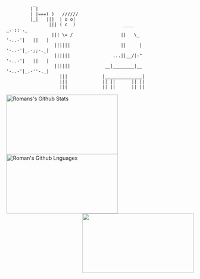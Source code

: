               _
             | |
             | |===( )   //////
             |_|   |||  | o o|
                    ||| ( c  )                  ____                                   _.-;;-._
                     ||| \= /                  ||   \_                          '-..-'|   ||   |
                      ||||||                   ||     |                         '-..-'|_.-;;-._|
                      ||||||                ...||__/|-"                         '-..-'|   ||   |
                      ||||||             __|________|__                         '-..-'|_.-''-._|
                        |||             |______________|               
                        |||             || ||      || ||
                        |||             || ||      || ||
<img width="300px" height="160px" align="left" alt="Romans's Github Stats" src="https://github-readme-stats.codestackr.vercel.app/api?username=tensegrity666&show_icons=true">
<img width="300px" height="160px" align="center" alt="Roman's Github Lnguages" src="https://github-readme-stats-eight-theta.vercel.app/api/top-langs/?username=tensegrity666&theme=vue&layout=compact">
<a href="https://github.com/tensegrity666/CV">
  <img width="300px" height="160px" align="right" src="https://github-readme-stats.vercel.app/api/pin/?username=tensegrity666&repo=CV" />
</a>
